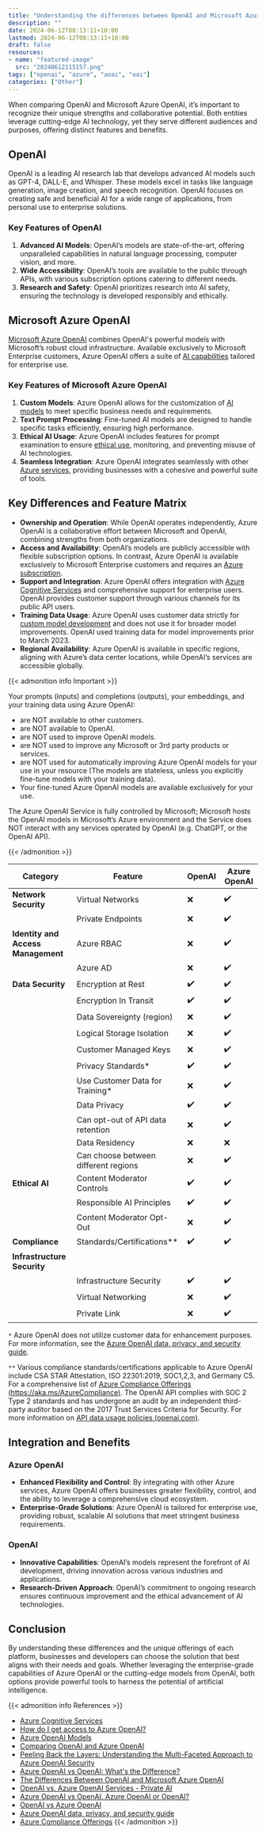 ```yaml
---
title: "Understanding the differences between OpenAI and Microsoft Azure OpenAI"
description: ""
date: 2024-06-12T08:13:11+10:00
lastmod: 2024-06-12T08:13:11+10:00
draft: false
resources:
- name: "featured-image"
  src: "20240612115157.png"
tags: ["openai", "azure", "aoai", "oai"]
categories: ["Other"]
---
```


When comparing OpenAI and Microsoft Azure OpenAI, it’s important to recognize their unique strengths and collaborative potential. Both entities leverage cutting-edge AI technology, yet they serve different audiences and purposes, offering distinct features and benefits.

<!--more-->

## OpenAI

OpenAI is a leading AI research lab that develops advanced AI models such as GPT-4, DALL-E, and Whisper. These models excel in tasks like language generation, image creation, and speech recognition. OpenAI focuses on creating safe and beneficial AI for a wide range of applications, from personal use to enterprise solutions.

### Key Features of OpenAI

1. **Advanced AI Models**: OpenAI’s models are state-of-the-art, offering unparalleled capabilities in natural language processing, computer vision, and more.
2. **Wide Accessibility**: OpenAI’s tools are available to the public through APIs, with various subscription options catering to different needs.
3. **Research and Safety**: OpenAI prioritizes research into AI safety, ensuring the technology is developed responsibly and ethically.

## Microsoft Azure OpenAI

[Microsoft Azure OpenAI](https://learn.microsoft.com/en-us/azure/ai-services/openai/overview) combines OpenAI's powerful models with Microsoft’s robust cloud infrastructure. Available exclusively to Microsoft Enterprise customers, Azure OpenAI offers a suite of [AI capabilities](https://learn.microsoft.com/en-us/azure/architecture/data-guide/technology-choices/cognitive-services#categories-of-azure-cognitive-services) tailored for enterprise use.

### Key Features of Microsoft Azure OpenAI

1. **Custom Models**: Azure OpenAI allows for the customization of [AI models](https://learn.microsoft.com/en-au/azure/ai-services/openai/concepts/models) to meet specific business needs and requirements.
2. **Text Prompt Processing**: Fine-tuned AI models are designed to handle specific tasks efficiently, ensuring high performance.
3. **Ethical AI Usage**: Azure OpenAI includes features for prompt examination to ensure [ethical use](https://learn.microsoft.com/en-au/legal/cognitive-services/openai/overview?context=%2Fazure%2Fai-services%2Fopenai%2Fcontext%2Fcontext), monitoring, and preventing misuse of AI technologies.
4. **Seamless Integration**: Azure OpenAI integrates seamlessly with other [Azure services](https://learn.microsoft.com/en-us/azure/architecture/data-guide/technology-choices/cognitive-services), providing businesses with a cohesive and powerful suite of tools.

## Key Differences and Feature Matrix

- **Ownership and Operation**: While OpenAI operates independently, Azure OpenAI is a collaborative effort between Microsoft and OpenAI, combining strengths from both organizations.
- **Access and Availability**: OpenAI’s models are publicly accessible with flexible subscription options. In contrast, Azure OpenAI is available exclusively to Microsoft Enterprise customers and requires an [Azure subscription](https://learn.microsoft.com/en-us/azure/ai-services/openai/overview#how-do-i-get-access-to-azure-openai).
- **Support and Integration**: Azure OpenAI offers integration with [Azure Cognitive Services](https://learn.microsoft.com/en-us/azure/architecture/data-guide/technology-choices/cognitive-services) and comprehensive support for enterprise users. OpenAI provides customer support through various channels for its public API users.
- **Training Data Usage**: Azure OpenAI uses customer data strictly for [custom model development](https://learn.microsoft.com/en-au/azure/ai-services/openai/use-your-data-quickstart) and does not use it for broader model improvements. OpenAI used training data for model improvements prior to March 2023.
- **Regional Availability**: Azure OpenAI is available in specific regions, aligning with Azure’s data center locations, while OpenAI’s services are accessible globally.

{{< admonition info Important >}}

Your prompts (inputs) and completions (outputs), your embeddings, and your training data using Azure OpenAI:

- are NOT available to other customers.
- are NOT available to OpenAI.
- are NOT used to improve OpenAI models.
- are NOT used to improve any Microsoft or 3rd party products or services.
- are NOT used for automatically improving Azure OpenAI models for your use in your resource (The models are stateless, unless you explicitly fine-tune models with your training data).
- Your fine-tuned Azure OpenAI models are available exclusively for your use.

The Azure OpenAI Service is fully controlled by Microsoft; Microsoft hosts the OpenAI models in Microsoft’s Azure environment and the Service does NOT interact with any services operated by OpenAI (e.g. ChatGPT, or the OpenAI API).

{{< /admonition >}}

| Category                     | Feature                          | OpenAI | Azure OpenAI |
|------------------------------|----------------------------------|--------|--------------|
| **Network Security**         | Virtual Networks                 | ❌     | ✔️           |
|                              | Private Endpoints                | ❌     | ✔️           |
| **Identity and Access Management** | Azure RBAC                    | ❌     | ✔️           |
|                              | Azure AD                         | ❌     | ✔️           |
| **Data Security**            | Encryption at Rest               | ✔️     | ✔️           |
|                              | Encryption In Transit            | ✔️     | ✔️           |
|                              | Data Sovereignty (region)        | ❌     | ✔️           |
|                              | Logical Storage Isolation        | ❌     | ✔️           |
|                              | Customer Managed Keys            | ❌     | ✔️           |
|                              | Privacy Standards*               | ✔️     | ✔️           |
|                              | Use Customer Data for Training*  | ❌     | ✔️           |
|                              | Data Privacy                     | ✔️     | ✔️           |
|                              | Can opt-out of API data retention| ❌     | ✔️           |
|                              | Data Residency                   | ❌     | ❌           |
|                              | Can choose between different regions | ❌  | ✔️           |
| **Ethical AI**               | Content Moderator Controls       | ✔️     | ✔️           |
|                              | Responsible AI Principles        | ✔️     | ✔️           |
|                              | Content Moderator Opt-Out        | ❌     | ✔️           |
| **Compliance**               | Standards/Certifications**       | ✔️     | ✔️           |
| **Infrastructure Security**  |                                  |        |              |
|                              | Infrastructure Security          | ✔️     | ✔️           |
|                              | Virtual Networking               | ❌     | ✔️           |
|                              | Private Link                     | ❌     | ✔️           |

`*` Azure OpenAI does not utilize customer data for enhancement purposes. For more information, see the [Azure OpenAI data, privacy, and security guide](https://learn.microsoft.com/en-us/legal/cognitive-services/openai/data-privacy?context=%2Fazure%2Fai-services%2Fopenai%2Fcontext%2Fcontext).

`**` Various compliance standards/certifications applicable to Azure OpenAI include CSA STAR Attestation, ISO 22301:2019, SOC1,2,3, and Germany C5. For a comprehensive list of [Azure Compliance Offerings (https://aka.ms/AzureCompliance)](https://aka.ms/AzureCompliance). The OpenAI API complies with SOC 2 Type 2 standards and has undergone an audit by an independent third-party auditor based on the 2017 Trust Services Criteria for Security. For more information on [API data usage policies (openai.com)](https://openai.com/policies/api-data-usage-policies).

## Integration and Benefits

### Azure OpenAI

- **Enhanced Flexibility and Control**: By integrating with other Azure services, Azure OpenAI offers businesses greater flexibility, control, and the ability to leverage a comprehensive cloud ecosystem.
- **Enterprise-Grade Solutions**: Azure OpenAI is tailored for enterprise use, providing robust, scalable AI solutions that meet stringent business requirements.

### OpenAI

- **Innovative Capabilities**: OpenAI’s models represent the forefront of AI development, driving innovation across various industries and applications.
- **Research-Driven Approach**: OpenAI’s commitment to ongoing research ensures continuous improvement and the ethical advancement of AI technologies.

## Conclusion

By understanding these differences and the unique offerings of each platform, businesses and developers can choose the solution that best aligns with their needs and goals. Whether leveraging the enterprise-grade capabilities of Azure OpenAI or the cutting-edge models from OpenAI, both options provide powerful tools to harness the potential of artificial intelligence.

{{< admonition info References >}}
- [Azure Cognitive Services](https://learn.microsoft.com/en-us/azure/architecture/data-guide/technology-choices/cognitive-services#categories-of-azure-cognitive-services)
- [How do I get access to Azure OpenAI?](https://learn.microsoft.com/en-us/azure/ai-services/openai/overview#how-do-i-get-access-to-azure-openai)
- [Azure OpenAI Models](https://learn.microsoft.com/en-us/azure/ai-services/openai/concepts/models)
- [Comparing OpenAI and Azure OpenAI](https://learn.microsoft.com/en-us/azure/ai-services/openai/overview#comparing-azure-openai-and-openai)
- [Peeling Back the Layers: Understanding the Multi-Faceted Approach to Azure OpenAI Security](https://www.linkedin.com/pulse/peeling-back-layers-understanding-multi-faceted-approach-araujo/)
- [Azure OpenAI vs OpenAI: What's the Difference?](https://www.advancinganalytics.co.uk/blog/2023/4/24/azure-openai-vs-openai-whats-the-difference)
- [The Differences Between OpenAI and Microsoft Azure OpenAI](https://www.uscloud.com/blog/the-differences-between-openai-and-microsoft-azure-openai/)
- [OpenAI vs. Azure OpenAI Services - Private AI](https://www.private-ai.com/en/2024/01/09/openai-vs-azure-openai/)
- [Azure OpenAI vs OpenAI. Azure OpenAI or OpenAI?](https://medium.com/@paridhi.chandra/azure-openai-vs-openai-30c7b88236f3)
- [OpenAI vs Azure OpenAI](https://msandbu.org/openai-vs-azure-openai)
- [Azure OpenAI data, privacy, and security guide](https://learn.microsoft.com/en-us/legal/cognitive-services/openai/data-privacy?context=%2Fazure%2Fai-services%2Fopenai%2Fcontext%2Fcontext)
- [Azure Compliance Offerings](https://azure.microsoft.com/mediahandler/files/resourcefiles/microsoft-azure-compliance-offerings/Microsoft%20Azure%20Compliance%20Offerings%20-%20Jan%202023.pdf)
{{< /admonition >}}
